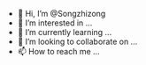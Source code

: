 - 👋 Hi, I’m @Songzhizong
- 👀 I’m interested in ...
- 🌱 I’m currently learning ...
- 💞️ I’m looking to collaborate on ...
- 📫 How to reach me ...

<!---
Songzhizong/Songzhizong is a ✨ special ✨ repository because its `README.md` (this file) appears on your GitHub profile.
You can click the Preview link to take a look at your changes.
--->
